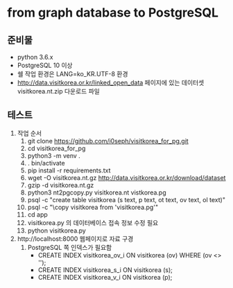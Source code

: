 # from graph database to PostgreSQL

## 준비물

* python 3.6.x
* PostgreSQL 10 이상
* 쉘 작업 환경은 LANG=ko_KR.UTF-8 환경
* http://data.visitkorea.or.kr/linked_open_data 페이지에 있는 데이터셋 visitkorea.nt.zip 다운로드 파일

## 테스트

1. 작업 순서
   1. git clone https://github.com/i0seph/visitkorea_for_pg.git
   1. cd visitkorea_for_pg
   1. python3 -m venv .
   1. . bin/activate
   1. pip install -r requirements.txt
   1. wget -O visitkorea.nt.gz http://data.visitkorea.or.kr/download/dataset
   1. gzip -d visitkorea.nt.gz
   1. python3 nt2pgcopy.py visitkorea.nt vistkorea.pg
   1. psql -c "create table visitkorea (s text, p text, ot text, ov text, ol text)"
   1. psql -c "\\copy visitkorea from 'visitkorea.pg'"
   1. cd app
   1. visitkorea.py 의 데이터베이스 접속 정보 수정 필요
   1. python visitkorea.py
1. http://localhost:8000 웹페이지로 자료 구경
   1. PostgreSQL 쪽 인덱스가 필요함
       * CREATE INDEX visitkorea_ov_i ON visitkorea (ov) WHERE (ov <> '');
       * CREATE INDEX visitkorea_s_i ON visitkorea (s);
       * CREATE INDEX visitkorea_v_i ON visitkorea (p);
